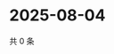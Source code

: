 # 2025-08-04

共 0 条

<!-- BEGIN ZHIHUQUESTIONS -->
<!-- 最后更新时间 Mon Aug 04 2025 13:30:56 GMT+0800 (China Standard Time) -->

<!-- END ZHIHUQUESTIONS -->
